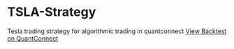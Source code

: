 # TSLA-Strategy
Tesla trading strategy for algorithmic trading in quantconnect
[View Backtest on QuantConnect](https://www.quantconnect.com/reports/7ab879a01cc9de0da1e1fe8a8f32bd31)
